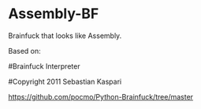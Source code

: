 # Assembly-BF

Brainfuck that looks like Assembly.

Based on:

#Brainfuck Interpreter

#Copyright 2011 Sebastian Kaspari

https://github.com/pocmo/Python-Brainfuck/tree/master

